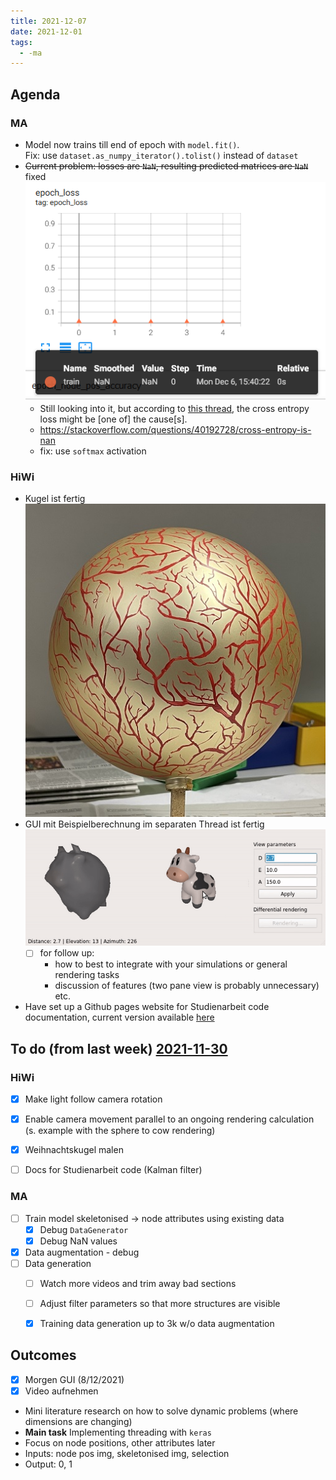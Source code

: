```yaml
---
title: 2021-12-07
date: 2021-12-01
tags:
  - -ma
---
```


## Agenda
### MA
* Model now trains till end of epoch with `model.fit()`.  
	Fix: use `dataset.as_numpy_iterator().tolist()` instead of `dataset`
* ~~Current problem: losses are `NaN`, resulting predicted matrices are `NaN`~~ fixed
	![](/unlisted/_img/nan_loss.png)  
	* Still looking into it, but according to [this thread](https://stackoverflow.com/questions/40050397/deep-learning-nan-loss-reasons), the cross entropy loss might be [one of] the cause[s].
	* https://stackoverflow.com/questions/40192728/cross-entropy-is-nan
	* fix: use `softmax` activation


### HiWi
* Kugel ist fertig  
	![](/unlisted/_img/kugel_blase.jpg)
* GUI mit Beispielberechnung im separaten Thread ist fertig  
	![](/unlisted/_img/gui-threaded.gif)
	* [ ] for follow up:
		* how to best to integrate with your simulations or general rendering tasks
		* discussion of features (two pane view is probably unnecessary) etc.
* Have set up a Github pages website for Studienarbeit code documentation, current version available [here](https://salehahr.github.io/dvi-ekf/)

## To do (from last week) [2021-11-30](unlisted/minutes/2021-11/2021-11-30.md)
### HiWi
* [x] Make light follow camera rotation
* [x] Enable camera movement parallel to an ongoing rendering calculation (s. example with the sphere to cow rendering)
* [x] Weihnachtskugel malen
* [ ] Docs for Studienarbeit code (Kalman filter)  


### MA
* [ ] Train model skeletonised -> node attributes using existing data
	* [x] Debug `DataGenerator`
	* [x] Debug NaN values
* [x] Data augmentation - debug
* [ ] Data generation
	* [ ] Watch more videos and trim away bad sections
	* [ ] Adjust filter parameters so that more structures are visible
	* [x] Training data generation up to 3k w/o data augmentation


## Outcomes
* [x] Morgen GUI (8/12/2021)
* [x] Video aufnehmen
* Mini literature research on how to solve dynamic problems (where dimensions are changing)
* **Main task** Implementing threading with `keras`
* Focus on node positions, other attributes later
* Inputs: node pos img, skeletonised img, selection
* Output: 0, 1